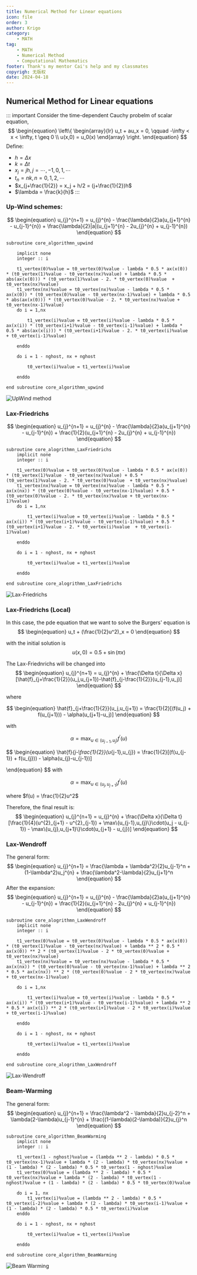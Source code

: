 ```yaml
---
title: Numerical Method for Linear equations
icon: file
order: 3
author: Krigo
category:
    - MATH
tag: 
    - MATH
    - Numerical Method
    - Computational Mathematics
footer: Thank's my mentor Cai's help and my classmates
copyrigh: 无版权
date: 2024-04-18
---
```


## Numerical Method for Linear equations

::: important
Consider the time-dependent Cauchy probelm of scalar equation,
$$
\begin{equation}
    \left\{
        \begin{array}{lr}
            u_t + au_x = 0, \qquad -\infty < x < \infty, t \geq 0 \\
            u(x,0) = u_0(x)
        \end{array}
    \right.
\end{equation}
$$
Define:
- $h = \Delta x$
- $k = \Delta t$
- $x_j = jh, j = \cdots,-1,0,1,\cdots$
- $t_n = nk, n = 0,1,2,\cdots$
- $x_{j+\frac{1}{2}} = x_j + h/2 = (j+\frac{1}{2})h$
- $\lambda = \frac{k}{h}$ 
:::




### Up-Wind schemes:

$$
\begin{equation}
    u_{j}^{n+1} = u_{j}^{n} - \frac{\lambda}{2}a(u_{j+1}^{n} - u_{j-1}^{n}) + \frac{\lambda}{2}|a|(u_{j+1}^{n} - 2u_{j}^{n} + u_{j-1}^{n})
\end{equation}
$$

```Fortran
subroutine core_algorithmn_upwind
    
    implicit none
    integer :: i
    
    t1_vertex(0)%value = t0_vertex(0)%value - lambda * 0.5 * ax(x(0)) * (t0_vertex(1)%value - t0_vertex(nx)%value) + lambda * 0.5 * abs(ax(x(0))) * (t0_vertex(1)%value - 2. * t0_vertex(0)%value  + t0_vertex(nx)%value)
    t1_vertex(nx)%value = t0_vertex(nx)%value - lambda * 0.5 * ax(x(0)) * (t0_vertex(0)%value - t0_vertex(nx-1)%value) + lambda * 0.5 * abs(ax(x(0))) * (t0_vertex(0)%value - 2. * t0_vertex(nx)%value + t0_vertex(nx-1)%value)
    do i = 1,nx
        
        t1_vertex(i)%value = t0_vertex(i)%value - lambda * 0.5 * ax(x(i)) * (t0_vertex(i+1)%value - t0_vertex(i-1)%value) + lambda * 0.5 * abs(ax(x(i))) * (t0_vertex(i+1)%value - 2. * t0_vertex(i)%value  + t0_vertex(i-1)%value)
    
    enddo
    
    do i = 1 - nghost, nx + nghost
        
        t0_vertex(i)%value = t1_vertex(i)%value
    
    enddo
    
end subroutine core_algorithmn_upwind
```

![UpWind method](../Computational%20Mathematics/images/FVM_upwind.png)

### Lax-Friedrichs

$$
\begin{equation}
     u_{j}^{n+1} = u_{j}^{n} - \frac{\lambda}{2}a(u_{j+1}^{n} - u_{j-1}^{n}) + \frac{1}{2}(u_{j+1}^{n} - 2u_{j}^{n} + u_{j-1}^{n})
\end{equation}
$$

```Fortran
subroutine core_alogrithmn_LaxFriedrichs
    implicit none
    integer :: i
    
    t1_vertex(0)%value = t0_vertex(0)%value - lambda * 0.5 * ax(x(0)) * (t0_vertex(1)%value - t0_vertex(nx)%value) + 0.5 * (t0_vertex(1)%value - 2. * t0_vertex(0)%value  + t0_vertex(nx)%value)
    t1_vertex(nx)%value = t0_vertex(nx)%value - lambda * 0.5 * ax(x(nx)) * (t0_vertex(0)%value - t0_vertex(nx-1)%value) + 0.5 * (t0_vertex(0)%value - 2. * t0_vertex(nx)%value + t0_vertex(nx-1)%value)
    do i = 1,nx
        
        t1_vertex(i)%value = t0_vertex(i)%value - lambda * 0.5 * ax(x(i)) * (t0_vertex(i+1)%value - t0_vertex(i-1)%value) + 0.5 * (t0_vertex(i+1)%value - 2. * t0_vertex(i)%value  + t0_vertex(i-1)%value)
    
    enddo
    
    do i = 1 - nghost, nx + nghost
        
        t0_vertex(i)%value = t1_vertex(i)%value
    
    enddo

end subroutine core_alogrithmn_LaxFriedrichs
```
![Lax-Friedrichs](../Computational%20Mathematics/images/FVM_Lax_Friedrichs.png)

### Lax-Friedrichs (Local)

In this case, the pde equation that we want to solve the Burgers' equation is
$$
\begin{equation}
    u_t + (\frac{1}{2}u^2)_x = 0
\end{equation}
$$

with the initial solution is
$$
\begin{equation}
    u(x,0) = 0.5 + \sin(\pi x)
\end{equation}
$$

The Lax-Friednrichs will be changed into
$$
\begin{equation}
    u_{j}^{n+1} = u_{j}^{n} + \frac{\Delta t}{\Delta x}[\hat{f}_{j+\frac{1}{2}}(u_j,u_{j+1})-\hat{f}_{j-\frac{1}{2}}(u_{j-1},u_j)]
\end{equation}
$$

where

$$
\begin{equation}
    \hat{f}_{j+\frac{1}{2}}(u_j,u_{j+1}) = \frac{1}{2}[(f(u_j) + f(u_{j+1})) - \alpha(u_{j+1}-u_j)]
\end{equation}
$$

with 

$$
\begin{equation}
    \alpha = \max_{u\in(u_{j-1},u_{j})}{f^{'}(u)}
\end{equation}
$$

$$
\begin{equation}
    \hat{f}_{j-\frac{1}{2}}(u_{j-1},u_{j}) = \frac{1}{2}[(f(u_{j-1}) + f(u_{j})) - \alpha(u_{j}-u_{j-1})]
    
\end{equation}
$$
with 

$$
\begin{equation}
    \alpha = \max_{u\in(u_{j},u_{j+1})}{f^{'}(u)}
\end{equation}
$$

where $f(u) = \frac{1}{2}u^2$

Therefore, the final result is:
$$
\begin{equation}
    u_{j}^{n+1} = u_{j}^{n} + \frac{\Delta x}{\Delta t}[\frac{1}{4}(u^{2}_{j+1} - u^{2}_{j-1}) + \max\{u_{j-1},u_{j}\}\cdot(u_j - u_{j-1}) - \max\{u_{j},u_{j+1}\}\cdot(u_{j+1} - u_{j})]
\end{equation}
$$

### Lax-Wendroff

The general form:
$$
\begin{equation}
    u_{j}^{n+1} = \frac{\lambda + \lambda^2}{2}u_{j-1}^n + (1-\lambda^2)u_j^{n} + \frac{\lambda^2-\lambda}{2}u_{j+1}^n
\end{equation}
$$
After the expansion:
$$
\begin{equation}
    u_{j}^{n+1} = u_{j}^{n} - \frac{\lambda}{2}a(u_{j+1}^{n} - u_{j-1}^{n}) + \frac{1}{2}(u_{j+1}^{n} - 2u_{j}^{n} + u_{j-1}^{n}) 
\end{equation}
$$

```Fortran
subroutine core_alogrithmn_LaxWendroff
    implicit none
    integer :: i
    
    t1_vertex(0)%value = t0_vertex(0)%value - lambda * 0.5 * ax(x(0)) * (t0_vertex(1)%value - t0_vertex(nx)%value) + lambda ** 2 * 0.5 * ax(x(0)) ** 2 * (t0_vertex(1)%value - 2 * t0_vertex(0)%value + t0_vertex(nx)%value)
    t1_vertex(nx)%value = t0_vertex(nx)%value - lambda * 0.5 * ax(x(nx)) * (t0_vertex(0)%value - t0_vertex(nx-1)%value) + lambda ** 2 * 0.5 * ax(x(nx)) ** 2 * (t0_vertex(0)%value - 2 * t0_vertex(nx)%value + t0_vertex(nx-1)%value)

    do i = 1,nx
        
        t1_vertex(i)%value = t0_vertex(i)%value - lambda * 0.5 * ax(x(i)) * (t0_vertex(i+1)%value - t0_vertex(i-1)%value) + lambda ** 2 * 0.5 * ax(x(i)) ** 2 * (t0_vertex(i+1)%value - 2 * t0_vertex(i)%value + t0_vertex(i-1)%value)
    
    enddo
    
    do i = 1 - nghost, nx + nghost
        
        t0_vertex(i)%value = t1_vertex(i)%value
    
    enddo

end subroutine core_alogrithmn_LaxWendroff
```
![Lax-Wendroff](../Computational%20Mathematics/images/FVM_Lax_Wendroff.png)

### Beam-Warming

The general form:
$$
\begin{equation}
    u_{j}^{n+1} = \frac{\lambda^2 - \lambda}{2}u_{j-2}^n + \lambda(2-\lambda)u_{j-1}^{n} + \frac{(1-\lambda)(2-\lambda)}{2}u_{j}^n
\end{equation}
$$

```Fortran
subroutine core_algorithmn_BeamWarming
    implicit none
    integer :: i
    
    t1_vertex(1 - nghost)%value = (lambda ** 2 - lambda) * 0.5 * t0_vertex(nx-1)%value + lambda * (2 - lambda) * t0_vertex(nx)%value + (1 - lambda) * (2 - lambda) * 0.5 * t0_vertex(1 - nghost)%value
    t1_vertex(0)%value = (lambda ** 2 - lambda) * 0.5 * t0_vertex(nx)%value + lambda * (2 - lambda) * t0_vertex(1 - nghost)%value + (1 - lambda) * (2 - lambda) * 0.5 * t0_vertex(0)%value

    do i = 1, nx
        t1_vertex(i)%value = (lambda ** 2 - lambda) * 0.5 * t0_vertex(i-2)%value + lambda * (2 - lambda) * t0_vertex(i-1)%value + (1 - lambda) * (2 - lambda) * 0.5 * t0_vertex(i)%value
    enddo
    
    do i = 1 - nghost, nx + nghost
        
        t0_vertex(i)%value = t1_vertex(i)%value
    
    enddo

end subroutine core_algorithmn_BeamWarming
```

![Beam Warming](../Computational%20Mathematics/images/FVM_Beam_Warming.png)

## 


